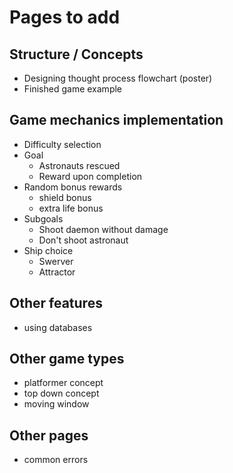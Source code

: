 # Pages to add

## Structure / Concepts

- Designing thought process flowchart (poster)
- Finished game example

## Game mechanics implementation

- Difficulty selection
- Goal
  - Astronauts rescued
  - Reward upon completion
- Random bonus rewards
  - shield bonus
  - extra life bonus
- Subgoals
  - Shoot daemon without damage
  - Don't shoot astronaut
- Ship choice
  - Swerver
  - Attractor

## Other features

- using databases

## Other game types

- platformer concept
- top down concept
- moving window

## Other pages

- common errors
